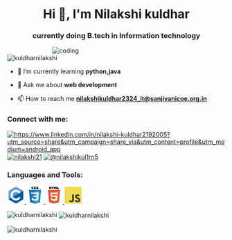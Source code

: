 <h1 align="center">Hi 👋, I'm Nilakshi kuldhar</h1>
<h3 align="center">currently doing B.tech in Information technology</h3>

<img align="right" alt="coding" width="400 px" src="https://user-images.githubusercontent.com/81975567/213871187-5f4af020-4be1-4f17-baa2-0a0b3e2909c2.gif"></img>

<p align="left"> <img src="https://komarev.com/ghpvc/?username=kuldharnilakshi&label=Profile%20views&color=0e75b6&style=flat" alt="kuldharnilakshi" /> </p>

- 🌱 I’m currently learning **python,java**

- 💬 Ask me about **web development**

- 📫 How to reach me **nilakshikuldhar2324_it@sanjivanicoe.org.in**

<h3 align="left">Connect with me:</h3>
<p align="left">
<a href="https://linkedin.com/in/https://www.linkedin.com/in/nilakshi-kuldhar2192005?utm_source=share&utm_campaign=share_via&utm_content=profile&utm_medium=android_app" target="blank"><img align="center" src="https://raw.githubusercontent.com/rahuldkjain/github-profile-readme-generator/master/src/images/icons/Social/linked-in-alt.svg" alt="https://www.linkedin.com/in/nilakshi-kuldhar2192005?utm_source=share&utm_campaign=share_via&utm_content=profile&utm_medium=android_app" height="30" width="40" /></a>
<a href="https://www.codechef.com/users/nilakshi21" target="blank"><img align="center" src="https://cdn.jsdelivr.net/npm/simple-icons@3.1.0/icons/codechef.svg" alt="nilakshi21" height="30" width="40" /></a>
<a href="https://auth.geeksforgeeks.org/user/@nilakshikul1rn5" target="blank"><img align="center" src="https://raw.githubusercontent.com/rahuldkjain/github-profile-readme-generator/master/src/images/icons/Social/geeks-for-geeks.svg" alt="@nilakshikul1rn5" height="30" width="40" /></a>
</p>

<h3 align="left">Languages and Tools:</h3>
<p align="left"> <a href="https://www.cprogramming.com/" target="_blank" rel="noreferrer"> <img src="https://raw.githubusercontent.com/devicons/devicon/master/icons/c/c-original.svg" alt="c" width="40" height="40"/> </a> <a href="https://www.w3schools.com/css/" target="_blank" rel="noreferrer"> <img src="https://raw.githubusercontent.com/devicons/devicon/master/icons/css3/css3-original-wordmark.svg" alt="css3" width="40" height="40"/> </a> <a href="https://www.w3.org/html/" target="_blank" rel="noreferrer"> <img src="https://raw.githubusercontent.com/devicons/devicon/master/icons/html5/html5-original-wordmark.svg" alt="html5" width="40" height="40"/> </a> <a href="https://developer.mozilla.org/en-US/docs/Web/JavaScript" target="_blank" rel="noreferrer"> <img src="https://raw.githubusercontent.com/devicons/devicon/master/icons/javascript/javascript-original.svg" alt="javascript" width="40" height="40"/> </a> </p>

<p><img align="left" src="https://github-readme-stats.vercel.app/api/top-langs?username=kuldharnilakshi&show_icons=true&locale=en&layout=compact" alt="kuldharnilakshi" /></p>

<p>&nbsp;<img align="center" src="https://github-readme-stats.vercel.app/api?username=kuldharnilakshi&show_icons=true&locale=en" alt="kuldharnilakshi" /></p>

<p><img align="center" src="https://github-readme-streak-stats.herokuapp.com/?user=kuldharnilakshi&" alt="kuldharnilakshi" /></p>


